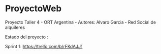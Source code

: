 # ProyectoWeb
Proyecto Taller 4 - ORT Argentina - Autores: Alvaro Garcia - Red Social de alquileres

Estado del proyecto : 

Sprint 1: https://trello.com/b/rFKdAJJ1
